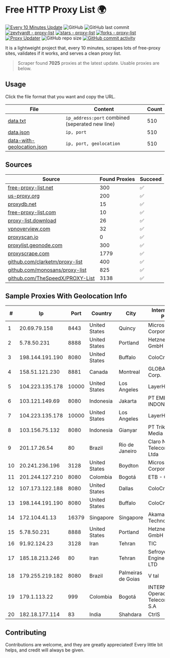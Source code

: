 
# Free HTTP Proxy List 🌍

[![Every 10 Minutes Update](https://github.com/mertguvencli/http-proxy-list/actions/workflows/main.yml/badge.svg?branch=main)](https://github.com/mertguvencli/http-proxy-list/actions/workflows/main.yml)
![GitHub](https://img.shields.io/github/license/mertguvencli/http-proxy-list)
![GitHub last commit](https://img.shields.io/github/last-commit/mertguvencli/http-proxy-list)
[![zevtyardt - proxy-list](https://img.shields.io/static/v1?label=zevtyardt&message=proxy-list&color=blue&logo=github)](https://github.com/zevtyardt/proxy-list "Go to GitHub repo")
[![stars - proxy-list](https://img.shields.io/github/stars/zevtyardt/proxy-list?style=social)](https://github.com/zevtyardt/proxy-list)
[![forks - proxy-list](https://img.shields.io/github/forks/zevtyardt/proxy-list?style=social)](https://github.com/zevtyardt/proxy-list)
[![Proxy Updater](https://github.com/zevtyardt/proxy-list/workflows/Proxy%20Updater/badge.svg)](https://github.com/zevtyardt/proxy-list/actions?query=workflow:"Proxy+Updater")
![GitHub repo size](https://img.shields.io/github/repo-size/zevtyardt/proxy-list)
[![GitHub commit activity](https://img.shields.io/github/commit-activity/m/zevtyardt/proxy-list?logo=commits)](https://github.com/zevtyardt/proxy-list/commits/main)

It is a lightweight project that, every 10 minutes, scrapes lots of free-proxy sites, validates if it works, and serves a clean proxy list.

> Scraper found **7025** proxies at the latest update. Usable proxies are below.

## Usage

Click the file format that you want and copy the URL.

|File|Content|Count|
|----|-------|-----|
|[data.txt](https://raw.githubusercontent.com/mertguvencli/http-proxy-list/main/proxy-list/data.txt)|`ip_address:port` combined (seperated new line)|510|
|[data.json](https://raw.githubusercontent.com/mertguvencli/http-proxy-list/main/proxy-list/data.json)|`ip, port`|510|
|[data-with-geolocation.json](https://raw.githubusercontent.com/mertguvencli/http-proxy-list/main/proxy-list/data-with-geolocation.json)|`ip, port, geolocation`|510|

## Sources

|Source|Found Proxies|Succeed|
|------|-------------|-------|
|[free-proxy-list.net](https://free-proxy-list.net)|300|✅|
|[us-proxy.org](https://www.us-proxy.org)|200|✅|
|[proxydb.net](http://proxydb.net)|15|✅|
|[free-proxy-list.com](https://free-proxy-list.com/?page=&port=&type%5B%5D=http&type%5B%5D=https&up_time=0&search=Search)|10|✅|
|[proxy-list.download](https://www.proxy-list.download/HTTP)|26|✅|
|[vpnoverview.com](https://vpnoverview.com/privacy/anonymous-browsing/free-proxy-servers)|32|✅|
|[proxyscan.io](https://www.proxyscan.io)|0|✅|
|[proxylist.geonode.com](https://proxylist.geonode.com/api/proxy-list?limit=300&page=1&sort_by=lastChecked&sort_type=desc&protocols=http,https)|300|✅|
|[proxyscrape.com](https://api.proxyscrape.com/v2/?request=displayproxies&protocol=http&timeout=10000&country=all&ssl=all&anonymity=all)|1779|✅|
|[github.com/clarketm/proxy-list](https://raw.githubusercontent.com/clarketm/proxy-list/master/proxy-list-raw.txt)|400|✅|
|[github.com/monosans/proxy-list](https://raw.githubusercontent.com/monosans/proxy-list/main/proxies/http.txt)|825|✅|
|[github.com/TheSpeedX/PROXY-List](https://raw.githubusercontent.com/TheSpeedX/PROXY-List/master/http.txt)|3138|✅|


## Sample Proxies With Geolocation Info

|#|Ip|Port|Country|City|Internet Service Provider|
|-|--|----|-------|----|-------------------------|
|1|20.69.79.158|8443|United States|Quincy|Microsoft Corporation|
|2|5.78.50.231|8888|United States|Portland|Hetzner Online GmbH|
|3|198.144.191.190|8080|United States|Buffalo|ColoCrossing|
|4|158.51.121.230|8881|Canada|Montreal|GLOBALTELEHOST Corp.|
|5|104.223.135.178|10000|United States|Los Angeles|LayerHost|
|6|103.121.149.69|8080|Indonesia|Jakarta|PT EMERIO INDONESIA|
|7|104.223.135.178|10000|United States|Los Angeles|LayerHost|
|8|103.156.75.132|8080|Indonesia|Gianyar|PT Trika Global Media|
|9|201.17.26.54|80|Brazil|Rio de Janeiro|Claro NXT Telecomunicacoes Ltda|
|10|20.241.236.196|3128|United States|Boydton|Microsoft Corporation|
|11|201.244.127.210|8080|Colombia|Bogotá|ETB - Colombia|
|12|107.173.122.188|8080|United States|Dallas|ColoCrossing|
|13|198.144.191.190|8080|United States|Buffalo|ColoCrossing|
|14|172.104.41.13|16379|Singapore|Singapore|Akamai Technologies|
|15|5.78.50.231|8888|United States|Portland|Hetzner Online GmbH|
|16|91.92.124.23|3128|Iran|Tehran|TIC|
|17|185.18.213.246|80|Iran|Tehran|Sefroyek Pardaz Engineering Co. LTD|
|18|179.255.219.182|8080|Brazil|Palmeiras de Goias|V tal|
|19|179.1.113.22|999|Colombia|Bogotá|INTERNEXA Brasil Operadora de TelecomunicaÔÔes S.A|
|20|182.18.177.114|83|India|Shahdara|CtrlS|



## Contributing

Contributions are welcome, and they are greatly appreciated! Every
little bit helps, and credit will always be given.

